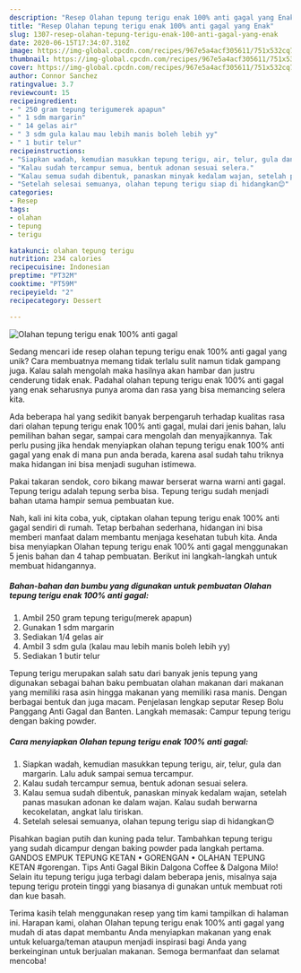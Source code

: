 ```yaml
---
description: "Resep Olahan tepung terigu enak 100% anti gagal yang Enak"
title: "Resep Olahan tepung terigu enak 100% anti gagal yang Enak"
slug: 1307-resep-olahan-tepung-terigu-enak-100-anti-gagal-yang-enak
date: 2020-06-15T17:34:07.310Z
image: https://img-global.cpcdn.com/recipes/967e5a4acf305611/751x532cq70/olahan-tepung-terigu-enak-100-anti-gagal-foto-resep-utama.jpg
thumbnail: https://img-global.cpcdn.com/recipes/967e5a4acf305611/751x532cq70/olahan-tepung-terigu-enak-100-anti-gagal-foto-resep-utama.jpg
cover: https://img-global.cpcdn.com/recipes/967e5a4acf305611/751x532cq70/olahan-tepung-terigu-enak-100-anti-gagal-foto-resep-utama.jpg
author: Connor Sanchez
ratingvalue: 3.7
reviewcount: 15
recipeingredient:
- " 250 gram tepung terigumerek apapun"
- " 1 sdm margarin"
- " 14 gelas air"
- " 3 sdm gula kalau mau lebih manis boleh lebih yy"
- " 1 butir telur"
recipeinstructions:
- "Siapkan wadah, kemudian masukkan tepung terigu, air, telur, gula dan margarin. Lalu aduk sampai semua tercampur."
- "Kalau sudah tercampur semua, bentuk adonan sesuai selera."
- "Kalau semua sudah dibentuk, panaskan minyak kedalam wajan, setelah panas masukan adonan ke dalam wajan. Kalau sudah berwarna kecokelatan, angkat lalu tiriskan."
- "Setelah selesai semuanya, olahan tepung terigu siap di hidangkan😊"
categories:
- Resep
tags:
- olahan
- tepung
- terigu

katakunci: olahan tepung terigu 
nutrition: 234 calories
recipecuisine: Indonesian
preptime: "PT32M"
cooktime: "PT59M"
recipeyield: "2"
recipecategory: Dessert

---
```



![Olahan tepung terigu enak 100% anti gagal](https://img-global.cpcdn.com/recipes/967e5a4acf305611/751x532cq70/olahan-tepung-terigu-enak-100-anti-gagal-foto-resep-utama.jpg)

Sedang mencari ide resep olahan tepung terigu enak 100% anti gagal yang unik? Cara membuatnya memang tidak terlalu sulit namun tidak gampang juga. Kalau salah mengolah maka hasilnya akan hambar dan justru cenderung tidak enak. Padahal olahan tepung terigu enak 100% anti gagal yang enak seharusnya punya aroma dan rasa yang bisa memancing selera kita.

Ada beberapa hal yang sedikit banyak berpengaruh terhadap kualitas rasa dari olahan tepung terigu enak 100% anti gagal, mulai dari jenis bahan, lalu pemilihan bahan segar, sampai cara mengolah dan menyajikannya. Tak perlu pusing jika hendak menyiapkan olahan tepung terigu enak 100% anti gagal yang enak di mana pun anda berada, karena asal sudah tahu triknya maka hidangan ini bisa menjadi suguhan istimewa.

Pakai takaran sendok, coro bikang mawar berserat warna warni anti gagal. Tepung terigu adalah tepung serba bisa. Tepung terigu sudah menjadi bahan utama hampir semua pembuatan kue.


Nah, kali ini kita coba, yuk, ciptakan olahan tepung terigu enak 100% anti gagal sendiri di rumah. Tetap berbahan sederhana, hidangan ini bisa memberi manfaat dalam membantu menjaga kesehatan tubuh kita. Anda bisa menyiapkan Olahan tepung terigu enak 100% anti gagal menggunakan 5 jenis bahan dan 4 tahap pembuatan. Berikut ini langkah-langkah untuk membuat hidangannya.

<!--inarticleads1-->

##### Bahan-bahan dan bumbu yang digunakan untuk pembuatan Olahan tepung terigu enak 100% anti gagal:

1. Ambil  250 gram tepung terigu(merek apapun)
1. Gunakan  1 sdm margarin
1. Sediakan  1/4 gelas air
1. Ambil  3 sdm gula (kalau mau lebih manis boleh lebih yy)
1. Sediakan  1 butir telur


Tepung terigu merupakan salah satu dari banyak jenis tepung yang digunakan sebagai bahan baku pembuatan olahan makanan dari makanan yang memiliki rasa asin hingga makanan yang memiliki rasa manis. Dengan berbagai bentuk dan juga macam. Penjelasan lengkap seputar Resep Bolu Panggang Anti Gagal dan Banten. Langkah memasak: Campur tepung terigu dengan baking powder. 

<!--inarticleads2-->

##### Cara menyiapkan Olahan tepung terigu enak 100% anti gagal:

1. Siapkan wadah, kemudian masukkan tepung terigu, air, telur, gula dan margarin. Lalu aduk sampai semua tercampur.
1. Kalau sudah tercampur semua, bentuk adonan sesuai selera.
1. Kalau semua sudah dibentuk, panaskan minyak kedalam wajan, setelah panas masukan adonan ke dalam wajan. Kalau sudah berwarna kecokelatan, angkat lalu tiriskan.
1. Setelah selesai semuanya, olahan tepung terigu siap di hidangkan😊


Pisahkan bagian putih dan kuning pada telur. Tambahkan tepung terigu yang sudah dicampur dengan baking powder pada langkah pertama. GANDOS EMPUK TEPUNG KETAN • GORENGAN • OLAHAN TEPUNG KETAN #gorengan. Tips Anti Gagal Bikin Dalgona Coffee &amp; Dalgona Milo! Selain itu tepung terigu juga terbagi dalam beberapa jenis, misalnya saja tepung terigu protein tinggi yang biasanya di gunakan untuk membuat roti dan kue basah. 

Terima kasih telah menggunakan resep yang tim kami tampilkan di halaman ini. Harapan kami, olahan Olahan tepung terigu enak 100% anti gagal yang mudah di atas dapat membantu Anda menyiapkan makanan yang enak untuk keluarga/teman ataupun menjadi inspirasi bagi Anda yang berkeinginan untuk berjualan makanan. Semoga bermanfaat dan selamat mencoba!
